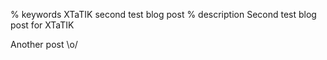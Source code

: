 % keywords XTaTIK second test blog post
% description Second test blog post for XTaTIK

Another post \o/